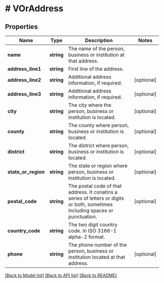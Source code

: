 # # VOrAddress

## Properties

Name | Type | Description | Notes
------------ | ------------- | ------------- | -------------
**name** | **string** | The name of the person, business or institution at that address. |
**address_line1** | **string** | First line of the address. |
**address_line2** | **string** | Additional address information, if required. | [optional]
**address_line3** | **string** | Additional address information, if required. | [optional]
**city** | **string** | The city where the person, business or institution is located. | [optional]
**county** | **string** | The county where person, business or institution is located. | [optional]
**district** | **string** | The district where person, business or institution is located. | [optional]
**state_or_region** | **string** | The state or region where person, business or institution is located. | [optional]
**postal_code** | **string** | The postal code of that address. It conatins a series of letters or digits or both, sometimes including spaces or punctuation. | [optional]
**country_code** | **string** | The two digit country code. In ISO 3166-1 alpha-2 format. |
**phone** | **string** | The phone number of the person, business or institution located at that address. | [optional]

[[Back to Model list]](../../README.md#models) [[Back to API list]](../../README.md#endpoints) [[Back to README]](../../README.md)
